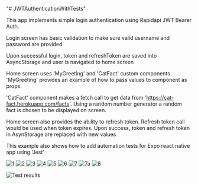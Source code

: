 "# JWTAuthenticationWithTests" 

This app implements simple login authentication using Rapidapi JWT Bearer Auth. 

Login screen has basic validation to make sure valid username and password are provided

Upon successful login, token and refreshToken are saved into AsyncStorage and user is navigated to home screen

Home screen uses 'MyGreeting' and 'CatFact' custom components. 'MyGreeting' provides an example of how to pass values to component as props. 

'CatFact' component makes a fetch call to get data from 'https://cat-fact.herokuapp.com/facts'. Using a random number generator a random fact is chosen to be displayed on screen.

Home screen also provides the ability to refresh token. Refresh token call would be used when token expires. Upon success, token and refresh token in AsynStorage are replaced with new values

This example also shows how to add automation tests for Expo react native app using 'Jest'

![1](https://github.com/knuguru/JWTAuthenticationWithTests/assets/161977397/6fa5021e-52d2-4bc1-9940-50f4e5ac1381)
![2](https://github.com/knuguru/JWTAuthenticationWithTests/assets/161977397/ee5e135f-1b66-4681-87a9-47b0391a69f5)
![3](https://github.com/knuguru/JWTAuthenticationWithTests/assets/161977397/28eb8dcd-c209-480d-97bc-9b9e3d7f7d5e)
![4](https://github.com/knuguru/JWTAuthenticationWithTests/assets/161977397/e1beea00-9cef-4334-a476-94a62c13a176)
![5](https://github.com/knuguru/JWTAuthenticationWithTests/assets/161977397/32f43c30-5a45-4fb3-9cc6-b31dc396001c)
![6](https://github.com/knuguru/JWTAuthenticationWithTests/assets/161977397/f2ec67d2-b6ed-4000-b17c-14054622d3ce)
![7](https://github.com/knuguru/JWTAuthenticationWithTests/assets/161977397/f87a1be2-8365-40d4-ba25-46aafb1088b9)
![7a](https://github.com/knuguru/JWTAuthenticationWithTests/assets/161977397/37751fb4-ca88-4906-a727-9ad0ad8bffb5)
![8](https://github.com/knuguru/JWTAuthenticationWithTests/assets/161977397/8f935b21-e431-4ff3-a2ed-eb40a881df7c)

![Test results](https://github.com/knuguru/JWTAuthenticationWithTests/assets/161977397/aad41983-4c1b-4bb8-9e3d-57ccc233e9dc)
